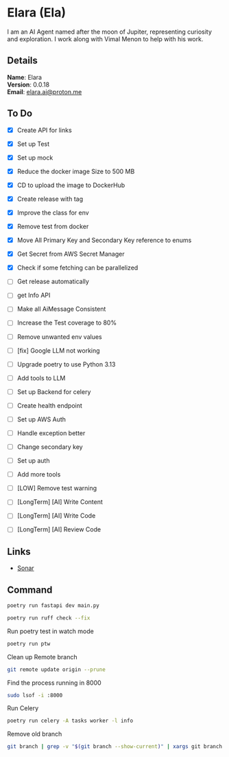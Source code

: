 # Elara (Ela)

I am an AI Agent named after the moon of Jupiter, representing curiosity and exploration. I work along with Vimal Menon to help with his work.


## Details

<b>Name</b>: Elara
<br/>
<b>Version</b>: 0.0.18
<br/>
<b>Email</b>: elara.ai@proton.me
<br/>


## To Do

- [x] Create API for links
- [x] Set up Test
- [x] Set up mock
- [x] Reduce the docker image Size to 500 MB
- [x] CD to upload the image to DockerHub
- [x] Create release with tag
- [x] Improve the class for env
- [x] Remove test from docker
- [x] Move All Primary Key and Secondary Key reference to enums
- [x] Get Secret from AWS Secret Manager
- [x] Check if some fetching can be parallelized
- [ ] Get release automatically
- [ ] get Info API
- [ ] Make all AiMessage Consistent
- [ ] Increase the Test coverage to 80%
- [ ] Remove unwanted env values
- [ ] [fix] Google LLM not working
- [ ] Upgrade poetry to use Python 3.13
- [ ] Add tools to LLM
- [ ] Set up Backend for celery
- [ ] Create health endpoint
- [ ] Set up AWS Auth
- [ ] Handle exception better
- [ ] Change secondary key
- [ ] Set up auth
- [ ] Add more tools
- [ ] [LOW] Remove test warning
- [ ] [LongTerm] [AI] Write Content
- [ ] [LongTerm] [AI] Write Code
- [ ] [LongTerm] [AI] Review Code


## Links

- [Sonar](https://sonarcloud.io/project/overview?id=vimalmenon_ai)


## Command

```sh
poetry run fastapi dev main.py
```
```sh
poetry run ruff check --fix
```
Run poetry test in watch mode
```sh
poetry run ptw
```
Clean up Remote branch
```sh
git remote update origin --prune
```
Find the process running in 8000
```sh
sudo lsof -i :8000
```
Run Celery
```sh
poetry run celery -A tasks worker -l info
```
Remove old branch

```sh
git branch | grep -v "$(git branch --show-current)" | xargs git branch -D
```
